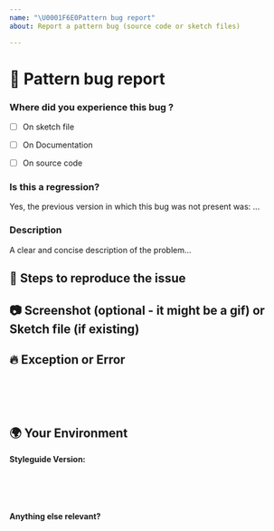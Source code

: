```yaml
---
name: "\U0001F6E0️Pattern bug report"
about: Report a pattern bug (source code or sketch files)

---
```

<!--🔅🔅🔅🔅🔅🔅🔅🔅🔅🔅🔅🔅🔅🔅🔅🔅🔅🔅🔅🔅🔅🔅🔅🔅🔅🔅🔅🔅🔅🔅🔅

Oh hi there! 😄

To expedite issue processing please search open and closed issues before submitting a new one.
Existing issues often contain information about workarounds, resolution, or progress updates.

🔅🔅🔅🔅🔅🔅🔅🔅🔅🔅🔅🔅🔅🔅🔅🔅🔅🔅🔅🔅🔅🔅🔅🔅🔅🔅🔅🔅🔅🔅🔅🔅🔅-->


# 🐞 Pattern bug report

### Where did you experience this bug ?
	
- [ ] On sketch file
- [ ] On Documentation
- [ ] On source code


### Is this a regression?

<!--
Did this behavior use to work in the previous version?
-->

<!-- ✍️ --> Yes, the previous version in which this bug was not present was: ...


### Description

<!-- ✍️ --> A clear and concise description of the problem...


## 🔬 Steps to reproduce the issue

<!--
Please explain step by step how to reproduce the production
-->

## 📷 Screenshot (optional - it might be a gif) or Sketch file (if existing)

<!--
Please add (if possible) a screenshot of the bug and/or a preview of the initial rendering in the Sketch file.
-->

## 🔥 Exception or Error
<pre><code>
<!--
If the issue is accompanied by an exception or an error, please share it below:
-->

<!-- ✍️ -->
</code></pre>


## 🌍 Your Environment

**Styleguide Version:**
<pre><code>
<!-- 
Get version by looking the upper right corner of the site, or directly in the lerna.json file
-->

<!-- ✍️ -->
</code></pre>

**Anything else relevant?**
<!-- ✍️ Is this a browser specific issue? If so, please specify the browser and version. -->
<!-- ✍️ Do you have specific setup for sketch, plugins, etc...  -->
<!-- ✍️ Do any of these matter: operating system, IDE, package manager, HTTP server, ...? If so, please mention it below. -->
